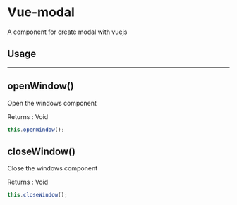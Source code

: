 # Vue-modal

A component for create modal with vuejs

## Usage

---

## openWindow()

Open the windows component

Returns : Void

```js
this.openWindow();
```

## closeWindow()

Close the windows component

Returns : Void

```js
this.closeWindow();
```
